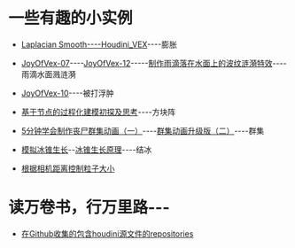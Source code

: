 # 一些有趣的小实例

* [Laplacian Smooth----Houdini_VEX](https://blog.csdn.net/u012871784/article/details/87854636)----膨胀

* [JoyOfVex-07](https://www.bilibili.com/read/cv765129)----[JoyOfVex-12](https://www.bilibili.com/read/cv770742)-----[制作雨滴落在水面上的波纹涟漪特效](https://wenku.baidu.com/view/5b8219056d175f0e7cd184254b35eefdc8d31575.html)----雨滴水面溅涟漪

* [JoyOfVex-10](https://www.bilibili.com/read/cv766219)----被打浮肿

* [基于节点的过程化建模初探及思考](https://blog.csdn.net/noahzuo/article/details/73302220?utm_source=blogxgwz0)----方块阵

* [5分钟学会制作丧尸群集动画（一）](http://tieba.baidu.com/p/5090342653)----[群集动画升级版（二）](http://tieba.baidu.com/p/5093069542)----群集

* [模拟冰锥生长](https://www.bilibili.com/video/av20742769)--[冰锥生长原理](https://www.bilibili.com/video/av20431740)----结冰

* [根据相机距离控制粒子大小](http://blog.sina.com.cn/s/blog_13f902b690102yfdb.html)

# 读万卷书，行万里路---

* [在Github收集的包含houdini源文件的repositories](https://github.com/all-in-one-of)


